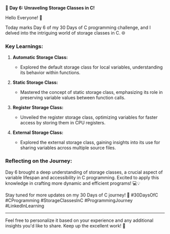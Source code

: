
🚀 **Day 6: Unraveling Storage Classes in C!**

Hello Everyone! 👋

Today marks Day 6 of my 30 Days of C programming challenge, and I delved into the intriguing world of storage classes in C. 🌐

### Key Learnings:

1. **Automatic Storage Class:**
   - Explored the default storage class for local variables, understanding its behavior within functions.

2. **Static Storage Class:**
   - Mastered the concept of static storage class, emphasizing its role in preserving variable values between function calls.

3. **Register Storage Class:**
   - Unveiled the register storage class, optimizing variables for faster access by storing them in CPU registers.

4. **External Storage Class:**
   - Explored the external storage class, gaining insights into its use for sharing variables across multiple source files.

### Reflecting on the Journey:

Day 6 brought a deep understanding of storage classes, a crucial aspect of variable lifespan and accessibility in C programming. Excited to apply this knowledge in crafting more dynamic and efficient programs! 💻💡

Stay tuned for more updates on my 30 Days of C journey! 🚀
#30DaysOfC #CProgramming #StorageClassesInC #ProgrammingJourney #LinkedInLearning

---

Feel free to personalize it based on your experience and any additional insights you'd like to share. Keep up the excellent work! 🌟
